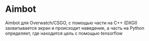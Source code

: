 # Aimbot
 Aimbot для Overwatch/CSGO,  с помощью части на C++ (DXGI) захватывается экран и происходит наведение, а часть на Python определяет, где находится цель с помощью tensorflow
